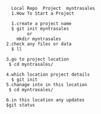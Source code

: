 
      Local Repo  Project  myntrasales
	  1.How To Start a Project
	  
	  1.create a project name
	  $ git init myntrasales
	        or 
		mkdir myntrasales 
	2.check any files or data
	  $ ll
	  
	3.go to project location 
	 $ cd myntrasales/
	 
	4.which location project details
	  $ git init 
	5.chanage into in this location
	 $ cd myntrasales/
	 
	6.in this location any updates
	$git status